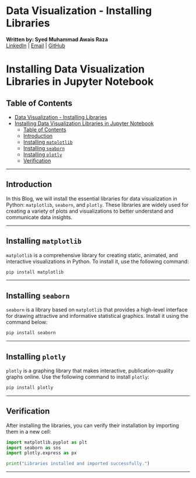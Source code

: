 
# Data Visualization - Installing Libraries

**Written by: Syed Muhammad Awais Raza**  
[LinkedIn](https://www.linkedin.com/in/syed-muhammad-awais-raza-905317278/) | [Email](mailto:awaisraza5424@gmail.com) | [GitHub](https://github.com/awai1s)

# Installing Data Visualization Libraries in Jupyter Notebook

## Table of Contents
- [Data Visualization - Installing Libraries](#data-visualization---installing-libraries)
- [Installing Data Visualization Libraries in Jupyter Notebook](#installing-data-visualization-libraries-in-jupyter-notebook)
  - [Table of Contents](#table-of-contents)
  - [Introduction](#introduction)
  - [Installing `matplotlib`](#installing-matplotlib)
  - [Installing `seaborn`](#installing-seaborn)
  - [Installing `plotly`](#installing-plotly)
  - [Verification](#verification)

---

## Introduction

In this Blog, we will install the essential libraries for data visualization in Python: `matplotlib`, `seaborn`, and `plotly`. These libraries are widely used for creating a variety of plots and visualizations to better understand and communicate data insights.

---

## Installing `matplotlib`

`matplotlib` is a comprehensive library for creating static, animated, and interactive visualizations in Python. To install it, use the following command:

```python
pip install matplotlib
```

---

## Installing `seaborn`

`seaborn` is a library based on `matplotlib` that provides a high-level interface for drawing attractive and informative statistical graphics. Install it using the command below:

```python
pip install seaborn
```

---

## Installing `plotly`

`plotly` is a graphing library that makes interactive, publication-quality graphs online. Use the following command to install `plotly`:

```python
pip install plotly
```

---

## Verification

After installing the libraries, you can verify their installation by importing them in a new cell:

```python
import matplotlib.pyplot as plt
import seaborn as sns
import plotly.express as px

print("Libraries installed and imported successfully.")
```

---
